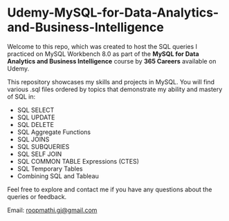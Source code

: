 # Udemy-MySQL-for-Data-Analytics-and-Business-Intelligence

Welcome to this repo, which was created to host the SQL queries I practiced on MySQL Workbench 8.0 as part of the **MySQL for Data Analytics and Business Intelligence** course by **365 Careers** available on Udemy.

This repository showcases my skills and projects in MySQL. You will find various .sql files ordered by topics that demonstrate my ability and mastery of SQL in:

- SQL SELECT
- SQL UPDATE
- SQL DELETE
- SQL Aggregate Functions
- SQL JOINS
- SQL SUBQUERIES
- SQL SELF JOIN
- SQL COMMON TABLE Expressions (CTES)
- SQL Temporary Tables
- Combining SQL and Tableau

Feel free to explore and contact me if you have any questions about the queries or feedback.

Email: roopmathi.gj@gmail.com
